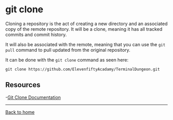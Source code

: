 # git clone

Cloning a repository is the act of creating a new directory and an associated copy of the remote repository. It will be a clone, meaning it has all tracked commits and commit history.

It will also be associated with the remote, meaning that you can use the `git pull` command to pull updated from the original repository.

It can be done with the `git clone` command as seen here:

```
git clone https://github.com/ElevenfiftyAcadamy/TerminalDungeon.git
```

## Resources 

-[Git Clone Documentation](https://git-scm.com/docs/git-clone)

---

[Back to home](README.md)